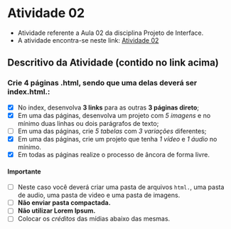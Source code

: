 # Atividade 02
* Atividade referente a Aula 02 da disciplina Projeto de Interface.
* A atividade encontra-se neste link: [Atividade 02](https://classroom.google.com/c/NjU2ODc1Njk5NTI2/a/NjU1ODA0NzYzMTg4/details)

## Descritivo da Atividade (contido no link acima)

### Crie 4 páginas .html, sendo que uma delas deverá ser index.html.:
- [x] No index, desenvolva **3 links** para as outras **3 páginas direto**;
- [x] Em uma das páginas, desenvolva um projeto com *5 imagens* e no mínimo duas linhas ou dois parágrafos de texto;
- [ ] Em uma das páginas, crie *5 tabelas* com *3 variações* diferentes;
- [x] Em uma das páginas, crie um projeto que tenha *1 vídeo* e *1 áudio* no mínimo.
- [x] Em todas as páginas realize o processo de âncora de forma livre.

#### Importante
- [ ] Neste caso você deverá criar uma pasta de arquivos `html.`, uma pasta de audio, uma pasta de video e uma pasta de imagens.
- [ ] **Não enviar pasta compactada.**
- [ ] **Não utilizar Lorem Ipsum.**
- [ ] Colocar os *créditos* das mídias abaixo das mesmas.
